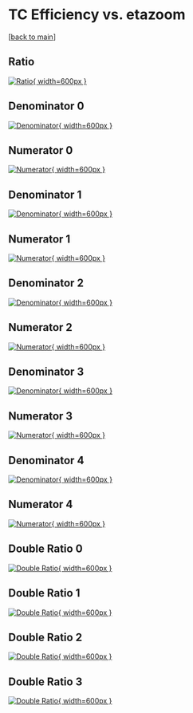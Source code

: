 # TC Efficiency vs. etazoom

[[back to main](./)]



## Ratio

[![Ratio](../mtv/var/TC_xtr_211_1_eff_etazoom.png){ width=600px }](../mtv/var/TC_xtr_211_1_eff_etazoom.pdf)

## Denominator 0

[![Denominator](../mtv/den/TC_xtr_211_1_eff_etazoom_den0.png){ width=600px }](../mtv/den/TC_xtr_211_1_eff_etazoom_den0.pdf)

## Numerator 0

[![Numerator](../mtv/num/TC_xtr_211_1_eff_etazoom_num0.png){ width=600px }](../mtv/num/TC_xtr_211_1_eff_etazoom_num0.pdf)

## Denominator 1

[![Denominator](../mtv/den/TC_xtr_211_1_eff_etazoom_den1.png){ width=600px }](../mtv/den/TC_xtr_211_1_eff_etazoom_den1.pdf)

## Numerator 1

[![Numerator](../mtv/num/TC_xtr_211_1_eff_etazoom_num1.png){ width=600px }](../mtv/num/TC_xtr_211_1_eff_etazoom_num1.pdf)

## Denominator 2

[![Denominator](../mtv/den/TC_xtr_211_1_eff_etazoom_den2.png){ width=600px }](../mtv/den/TC_xtr_211_1_eff_etazoom_den2.pdf)

## Numerator 2

[![Numerator](../mtv/num/TC_xtr_211_1_eff_etazoom_num2.png){ width=600px }](../mtv/num/TC_xtr_211_1_eff_etazoom_num2.pdf)

## Denominator 3

[![Denominator](../mtv/den/TC_xtr_211_1_eff_etazoom_den3.png){ width=600px }](../mtv/den/TC_xtr_211_1_eff_etazoom_den3.pdf)

## Numerator 3

[![Numerator](../mtv/num/TC_xtr_211_1_eff_etazoom_num3.png){ width=600px }](../mtv/num/TC_xtr_211_1_eff_etazoom_num3.pdf)

## Denominator 4

[![Denominator](../mtv/den/TC_xtr_211_1_eff_etazoom_den4.png){ width=600px }](../mtv/den/TC_xtr_211_1_eff_etazoom_den4.pdf)

## Numerator 4

[![Numerator](../mtv/num/TC_xtr_211_1_eff_etazoom_num4.png){ width=600px }](../mtv/num/TC_xtr_211_1_eff_etazoom_num4.pdf)

## Double Ratio 0

[![Double Ratio](../mtv/ratio/TC_xtr_211_1_eff_etazoom_ratio0.png){ width=600px }](../mtv/ratio/TC_xtr_211_1_eff_etazoom_ratio0.pdf)

## Double Ratio 1

[![Double Ratio](../mtv/ratio/TC_xtr_211_1_eff_etazoom_ratio1.png){ width=600px }](../mtv/ratio/TC_xtr_211_1_eff_etazoom_ratio1.pdf)

## Double Ratio 2

[![Double Ratio](../mtv/ratio/TC_xtr_211_1_eff_etazoom_ratio2.png){ width=600px }](../mtv/ratio/TC_xtr_211_1_eff_etazoom_ratio2.pdf)

## Double Ratio 3

[![Double Ratio](../mtv/ratio/TC_xtr_211_1_eff_etazoom_ratio3.png){ width=600px }](../mtv/ratio/TC_xtr_211_1_eff_etazoom_ratio3.pdf)

